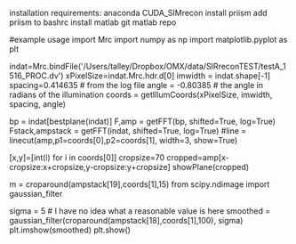 installation requirements:
anaconda
CUDA_SIMrecon
install priism
add priism to bashrc
install matlab
git matlab repo



#example usage
import Mrc
import numpy as np
import matplotlib.pyplot as plt

indat=Mrc.bindFile('/Users/talley/Dropbox/OMX/data/SIRreconTEST/testA_1516_PROC.dv')
xPixelSize=indat.Mrc.hdr.d[0]
imwidth = indat.shape[-1]
spacing=0.414635 # from the log file
angle = -0.80385 # the angle in radians of the illumination
coords = getIllumCoords(xPixelSize, imwidth, spacing, angle)

bp = indat[bestplane(indat)]
F,amp = getFFT(bp, shifted=True, log=True)
Fstack,ampstack = getFFT(indat, shifted=True, log=True)
#line = linecut(amp,p1=coords[0],p2=coords[1], width=3, show=True)

[x,y]=[int(i) for i in coords[0]]
cropsize=70
cropped=amp[x-cropsize:x+cropsize,y-cropsize:y+cropsize]
showPlane(cropped)

m = croparound(ampstack[19],coords[1],15)
from scipy.ndimage import gaussian_filter

sigma = 5 # I have no idea what a reasonable value is here
smoothed = gaussian_filter(croparound(ampstack[18],coords[1],100), sigma)
plt.imshow(smoothed)
plt.show()